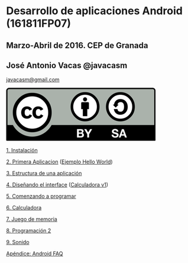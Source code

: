 # Desarrollo de aplicaciones Android (161811FP07)

## Marzo-Abril de 2016. CEP de Granada

## José Antonio Vacas @javacasm

javacasm@gmail.com

![cc](https://raw.githubusercontent.com/javacasm/CodeWeek-programacion/master/images/Licencia_CC.png)

[1. Instalación](./instalacion.md)

[2. Primera Aplicacion](./PrimeraAlicacion.md) ([Ejemplo Hello World](https://github.com/javacasm/HelloWorldAndroid))

[3. Estructura de una aplicación](./EstructuraAplicacion.md)

[4. Diseñando el interface](./DisenioUI.md) ([Calculadora v1](https://github.com/javacasm/Calculadora2016v1))

[5. Comenzando a programar](./ComenzandoProgramar.md)

[6. Calculadora](./pseudocodigoCalculadora.md)

[7. Juego de memoria](./pseudocodigoMemory.md)

[8. Programación 2](./programacion2.md)

[9. Sonido](./sonido.md)

[Apéndice: Android FAQ](./AndroidFAQ.md)
